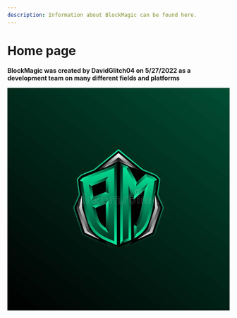 ```yaml
---
description: Information about BlockMagic can be found here.
---
```


# Home page

**BlockMagic was created by DavidGlitch04 on 5/27/2022 as a development team on many different fields and platforms**

![BlockMagic](.gitbook/assets/initial-bm-logo-design-circle-style-game-esport-community-business-222216700.jpg)
